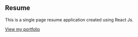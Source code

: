 ## Resume

This is a single page resume application created using React Js.


[View my portfolio](https://jaygala24.github.io/profile/)
